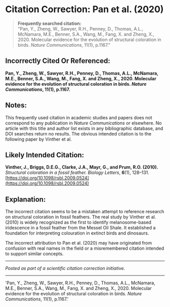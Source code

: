 # Citation Correction: Pan et al. (2020)

> **Frequently searched citation:**  
>  "Pan, Y., Zheng, W., Sawyer, R.H., Penney, D., Thomas, A.L., McNamara, M.E., Benner, S.A., Wang, M., Fang, X. and Zheng, X., 2020. Molecular evidence for the evolution of structural coloration in birds. *Nature Communications*, 11(1), p.1167."

## Incorrectly Cited Or Referenced:
**Pan, Y., Zheng, W., Sawyer, R.H., Penney, D., Thomas, A.L., McNamara, M.E., Benner, S.A., Wang, M., Fang, X. and Zheng, X., 2020. Molecular evidence for the evolution of structural coloration in birds. *Nature Communications*, 11(1), p.1167.**

## Notes:
This frequently used citation in academic studies and papers does not correspond to any publication in *Nature Communications* or elsewhere. No article with this title and author list exists in any bibliographic database, and DOI searches return no results.  The obvious intended citation is to the following paper by Vinther et al. 

## Likely Intended Citation:
**Vinther, J., Briggs, D.E.G., Clarke, J.A., Mayr, G., and Prum, R.O. (2010).**  
*Structural coloration in a fossil feather.* *Biology Letters*, **6**(1), 128–131.  
[https://doi.org/10.1098/rsbl.2009.0524](https://doi.org/10.1098/rsbl.2009.0524)

## Explanation:
The incorrect citation seems to be a mistaken attempt to reference research on structural coloration in fossil feathers. The real study by Vinther et al. (2010) is widely recognized as the first to identify melanosome-based iridescence in a fossil feather from the Messel Oil Shale. It established a foundation for interpreting colouration in extinct birds and dinosaurs.

The incorrect attribution to Pan et al. (2020) may have originated from confusion with real names in the field or a misremembered citation intended to support similar concepts.

---

*Posted as part of a scientific citation correction initiative.*

---

'Pan, Y., Zheng, W., Sawyer, R.H., Penney, D., Thomas, A.L., McNamara, M.E., Benner, S.A., Wang, M., Fang, X. and Zheng, X., 2020. Molecular evidence for the evolution of structural coloration in birds. *Nature Communications*, 11(1), p.1167.'
